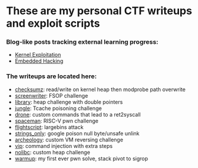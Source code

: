 # These are my personal CTF writeups and exploit scripts

### Blog-like posts tracking external learning progress:
 - [Kernel Exploitation](https://github.com/papichulo16/ctf-stuff/tree/main/learning_kernel_stuff)
 - [Embedded Hacking](https://github.com/papichulo16/ctf-stuff/tree/main/hardware-hacking)

### The writeups are located here:
 - [checksumz](https://github.com/papichulo16/ctf-stuff/blob/main/IrisCTF2025/checksumz/writeup.md): read/write on kernel heap then modprobe path overwrite
 - [screenwriter](https://github.com/papichulo16/ctf-stuff/blob/main/WargamesMYCTF/screenwriter/writeup.md): FSOP challenge
 - [library](https://github.com/papichulo16/ctf-stuff/tree/main/PwnSec/library/writeup.md): heap challenge with double pointers
 - [jungle](https://github.com/papichulo16/ctf-stuff/tree/main/SunshineCTF/jungle/writeup.md): Tcache poisoning challenge
 - [drone](https://github.com/papichulo16/ctf-stuff/tree/main/SunshineCTF/drone/writeup.md): custom commands that lead to a ret2syscall
 - [spaceman](https://github.com/papichulo16/ctf-stuff/tree/main/BuckeyeCTF/spaceman-chal/writeup.md): RISC-V pwn challenge
 - [flightscript](https://github.com/papichulo16/ctf-stuff/tree/main/PatriotCTF/flightstuff/writeup.md): largebins attack
 - [strings_only](https://github.com/papichulo16/ctf-stuff/tree/main/PatriotCTF/strings_only/writeup.md): google poison null byte/unsafe unlink
 - [archeology](https://github.com/papichulo16/ctf-stuff/tree/main/CSAW24/archeology-rev/writeup.md): custom VM reversing challenge
 - [vip](https://github.com/papichulo16/ctf-stuff/tree/main/CSAW24/vip-pwn/writeup.md): command injection with extra steps
 - [nolibc](https://github.com/papichulo16/ctf-stuff/tree/main/SekaiCTF/nolibc.md): custom heap challenge
 - [warmup](https://github.com/papichulo16/ctf-stuff/tree/main/akasec/pwn-warmup.md): my first ever pwn solve, stack pivot to sigrop
